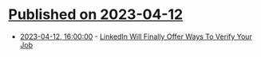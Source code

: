 # [Published on 2023-04-12](index.md)

* [2023-04-12, 16:00:00](https://tech.slashdot.org/story/23/04/12/1543254/linkedin-will-finally-offer-ways-to-verify-your-job?utm_source=rss1.0mainlinkanon&utm_medium=feed) - [LinkedIn Will Finally Offer Ways To Verify Your Job](https://tech.slashdot.org/story/23/04/12/1543254/linkedin-will-finally-offer-ways-to-verify-your-job?utm_source=rss1.0mainlinkanon&utm_medium=feed)
